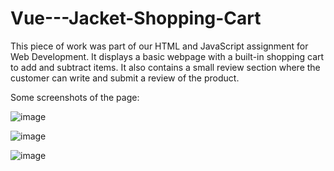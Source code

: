 # Vue---Jacket-Shopping-Cart

This piece of work was part of our HTML and JavaScript assignment for Web Development.
It displays a basic webpage with a built-in shopping cart to add and subtract items.
It also contains a small review section where the customer can write and submit a review of the product.

Some screenshots of the page:

![image](https://github.com/Carl153/Vue---Jacket-Shopping-Cart/assets/88987182/2c84700f-9fe9-4797-b47d-8296475e162c)

![image](https://github.com/Carl153/Vue---Jacket-Shopping-Cart/assets/88987182/768443b0-e8de-4dd3-ac2f-9c728462904a)

![image](https://github.com/Carl153/Vue---Jacket-Shopping-Cart/assets/88987182/860bb5a4-1b6e-4c59-b839-3f5e251ec6c2)
